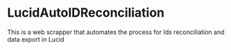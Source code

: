 # LucidAutoIDReconciliation
This is a web scrapper that automates the process for Ids reconciliation and data export in Lucid
